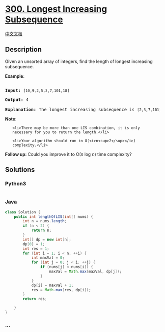 # [300. Longest Increasing Subsequence](https://leetcode.com/problems/longest-increasing-subsequence)

[中文文档](/solution/0300-0399/0300.Longest%20Increasing%20Subsequence/README.md)

## Description

<p>Given an unsorted array of integers, find the length of longest increasing subsequence.</p>

<p><b>Example:</b></p>

<pre>

<b>Input:</b> <code>[10,9,2,5,3,7,101,18]

</code><b>Output: </b>4 

<strong>Explanation: </strong>The longest increasing subsequence is <code>[2,3,7,101]</code>, therefore the length is <code>4</code>. </pre>

<p><strong>Note: </strong></p>

<ul>

    <li>There may be more than one LIS combination, it is only necessary for you to return the length.</li>

    <li>Your algorithm should run in O(<i>n<sup>2</sup></i>) complexity.</li>

</ul>

<p><b>Follow up:</b> Could you improve it to O(<i>n</i> log <i>n</i>) time complexity?</p>

## Solutions

<!-- tabs:start -->

### **Python3**

```python

```

### **Java**

```java
class Solution {
    public int lengthOfLIS(int[] nums) {
        int n = nums.length;
        if (n < 2) {
            return n;
        }
        int[] dp = new int[n];
        dp[0] = 1;
        int res = 1;
        for (int i = 1; i < n; ++i) {
            int maxVal = 0;
            for (int j = 0; j < i; ++j) {
                if (nums[j] < nums[i]) {
                    maxVal = Math.max(maxVal, dp[j]);
                }
            }
            dp[i] = maxVal + 1;
            res = Math.max(res, dp[i]);
        }
        return res;

    }
}
```

### **...**

```

```

<!-- tabs:end -->
